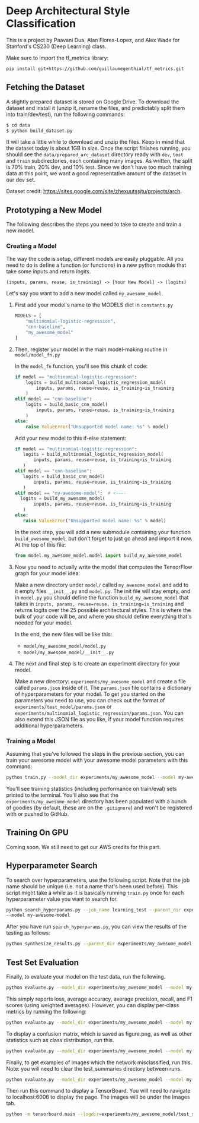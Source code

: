 # Deep Architectural Style Classification

This is a project by Paavani Dua, Alan Flores-Lopez, and Alex Wade for Stanford's CS230 (Deep Learning) class.

Make sure to import the tf_metrics library:
```bash
pip install git+https://github.com/guillaumegenthial/tf_metrics.git
```

## Fetching the Dataset

A slightly prepared dataset is stored on Google Drive.  To download the dataset and install
it (unzip it, rename the files, and predictably split them into train/dev/test), run
the following commands:

```bash
$ cd data
$ python build_dataset.py
```

It will take a little while to download and unzip the files.  Keep in mind that the dataset
today is about 1GB in size.  Once the script finishes running, you should see the
`data/prepared_arc_dataset` directory ready with `dev`, `test` and `train` subdirectories,
each containing many images.  As written, the split is 70% train, 20% dev, and 10% test.
Since we don't have too much training data at this point, we want a good
representative amount of the dataset in our dev set.

Dataset credit: https://sites.google.com/site/zhexuutssjtu/projects/arch.

## Prototyping a New Model

The following describes the steps you need to take to create and train a
new model.

### Creating a Model

The way the code is setup, different models are easily pluggable.  All you need to do is
define a function (or functions) in a new python module that take some inputs and
return _logits_.

```
(inputs, params, reuse, is_training) -> [Your New Model] -> (logits)
```

Let's say you want to add a new model called `my_awesome_model`.

1. First add your model's name to the MODELS dict in `constants.py`

    ```python
    MODELS = [
        "multinomial-logistic-regression",
        "cnn-baseline",
        "my_awesome_model"
    ]
    ```
2. Then, register your model in the main model-making routine in `model/model_fn.py`

    In the `model_fn` function, you'll see this chunk of code:

    ```python
    if model == "multinomial-logistic-regression":
        logits = build_multinomial_logistic_regression_model(
            inputs, params, reuse=reuse, is_training=is_training
        )
    elif model == "cnn-baseline":
        logits = build_basic_cnn_model(
            inputs, params, reuse=reuse, is_training=is_training
        )
    else:
        raise ValueError("Unsupported model name: %s" % model)
    ```

    Add your new model to this if-else statement:

     ```python
    if model == "multinomial-logistic-regression":
        logits = build_multinomial_logistic_regression_model(
            inputs, params, reuse=reuse, is_training=is_training
        )
    elif model == "cnn-baseline":
        logits = build_basic_cnn_model(
            inputs, params, reuse=reuse, is_training=is_training
        )
    elif model == "my-awesome-model":  # <----
       logits = build_my_awesome_model(
            inputs, params, reuse=reuse, is_training=is_training
        )
    else:
        raise ValueError("Unsupported model name: %s" % model)
    ```

    In the next step, you will add a new submodule containing your function
    `build_awesome_model`, but don't forget to just go ahead and import it now.
    At the top of this file:

    ```python
    from model.my_awesome_model.model import build_my_awesome_model
    ```

3. Now you need to actually write the model that computes the TensorFlow graph
for your model idea.

    Make a new directory under `model/` called `my_awesome_model` and add to it
    empty files `__init__.py` and `model.py`.  The init file will stay empty,
    and in `model.py` you should define the function `build_my_awesome_model`
    that takes in `inputs, params, reuse=reuse, is_training=is_training` and
    returns logits over the 25 possible architectural styles. This is where
    the bulk of your code will be, and where you should define everything
    that's needed for your model.

    In the end, the new files will be like this:

    - `model/my_awesome_model/model.py`
    - `model/my_awesome_model/__init__.py`

4.  The next and final step is to create an experiment directory for your model.

    Make a new directory: `experiments/my_awesome_model` and create a file called
    `params.json` inside of it.  The `params.json` file contains a dictionary of
    hyperparameters for your model.  To get you started on the parameters you need
    to use, you can check out the format of `experiments/test_model/params.json`
    or `experiments/multinomial_logistic_regression/params.json`. You can also
    extend this JSON file as you like, if your model function requires additional
    hyperparameters.


### Training a Model

Assuming that you've followed the steps in the previous section, you can train
your awesome model with your awesome model parameters with this command:

```bash
python train.py --model_dir experiments/my_awesome_model --model my-awesome-model
```

You'll see training statistics (including performance on train/eval) sets printed
to the terminal. You'll also see that the `experiments/my_awesome_model` directory
has been populated with a bunch of goodies (by default, these are on the `.gitignore`)
and won't be registered with or pushed to GitHub.

## Training On GPU

Coming soon.  We still need to get our AWS credits for this part.

## Hyperparameter Search

To search over hyperparameters, use the following script. Note that the job name should be
unique (i.e. not a name that's been used before). This script might take a while as it is
basically running `train.py` once for each hyperparameter value you want to search for.

```bash
python search_hyperparams.py --job_name learning_test --parent_dir experiments/my_awesome_model
--model my-awesome-model
```

After you have run `search_hyperparams.py`, you can view the results of the testing as follows:

```bash
python synthesize_results.py --parent_dir experiments/my_awesome_model
```

## Test Set Evaluation

Finally, to evaluate your model on the test data, run the following.

```bash
python evaluate.py --model_dir experiments/my_awesome_model --model my-awesome-model
```

This simply reports loss, average accuracy, average precision, recall, and F1 scores (using weighted averages). However, you can display per-class metrics by running the following:

```bash
python evaluate.py --model_dir experiments/my_awesome_model --model my-awesome-model --mode per-class
```

To display a confusion matrix, which is saved as figure.png,
as well as other statistics such as class distribution, run this.

```bash
python evaluate.py --model_dir experiments/my_awesome_model --model my-awesome-model --mode confusion
```

Finally, to get examples of images which the network misclassified, run this. Note: you will need to clear the test_summaries directory between runs.

```bash
python evaluate.py --model_dir experiments/my_awesome_model --model my-awesome-model --mode bad-images
```

Then run this command to display a TensorBoard. You will need to navigate to localhost:6006 to display the page. The images will be under the Images tab.

```bash
python -m tensorboard.main --logdir=experiments/my_awesome_model/test_summaries
```
